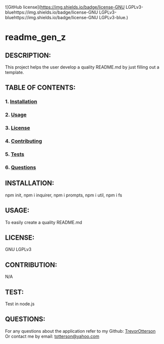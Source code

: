 
![GitHub license](https://img.shields.io/badge/license-GNU LGPLv3-bluehttps://img.shields.io/badge/license-GNU LGPLv3-bluehttps://img.shields.io/badge/license-GNU LGPLv3-blue.)
# readme_gen_z
    
## DESCRIPTION:
This project helps the user develop a quality README.md by just filling out a template.

## TABLE OF CONTENTS: 
### 1. [Installation](#Installation)
### 2. [Usage](#Usage) 
### 3. [License](#License) 
### 4. [Contributing](#Contributing) 
### 5. [Tests](#Tests)
### 6. [Questions](#Questions) 

## INSTALLATION:
npm init, npm i inquirer, npm i prompts, npm i util, npm i fs

## USAGE:
To easily create a quality README.md

## LICENSE:
GNU LGPLv3

## CONTRIBUTION:
N/A

## TEST:
Test in node.js

## QUESTIONS:
For any questions about the application refer to my Github: [TrevorOtterson](https://github.com/TrevorOtterson)
Or contact me by email: totterson@yahoo.com
    